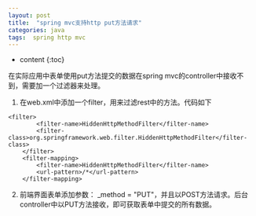 ```yaml
---
layout: post
title:  "spring mvc支持http put方法请求"
categories: java
tags:  spring http mvc
---
```


* content
{:toc}


在实际应用中表单使用put方法提交的数据在spring mvc的controller中接收不到，需要加一个过滤器来处理。

1. 在web.xml中添加一个filter，用来过滤rest中的方法。代码如下
```
<filter>
        <filter-name>HiddenHttpMethodFilter</filter-name>
        <filter-class>org.springframework.web.filter.HiddenHttpMethodFilter</filter-class>
    </filter>
    <filter-mapping>
        <filter-name>HiddenHttpMethodFilter</filter-name>
        <url-pattern>/*</url-pattern>
    </filter-mapping>
```
<!--more-->

2. 前端界面表单添加参数：
_method = "PUT"，并且以POST方法请求。后台controller中以PUT方法接收，即可获取表单中提交的所有数据。